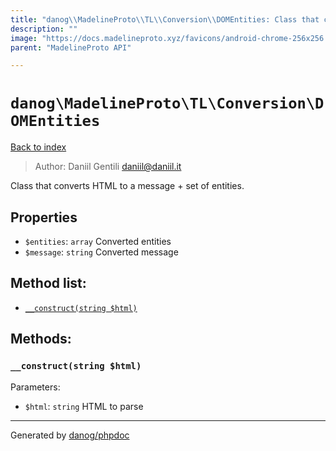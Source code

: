 ```yaml
---
title: "danog\\MadelineProto\\TL\\Conversion\\DOMEntities: Class that converts HTML to a message + set of entities."
description: ""
image: "https://docs.madelineproto.xyz/favicons/android-chrome-256x256.png"
parent: "MadelineProto API"

---
```

# `danog\MadelineProto\TL\Conversion\DOMEntities`
[Back to index](../../../../index.html)

> Author: Daniil Gentili <daniil@daniil.it>  
  

Class that converts HTML to a message + set of entities.  



## Properties
* `$entities`: `array` Converted entities
* `$message`: `string` Converted message

## Method list:
* [`__construct(string $html)`](#__construct)

## Methods:
### `__construct(string $html)`




Parameters:

* `$html`: `string` HTML to parse  



---
Generated by [danog/phpdoc](https://phpdoc.daniil.it)
